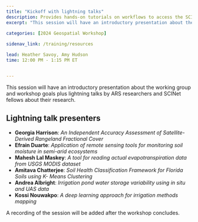 ```yaml
---
title: "Kickoff with lightning talks"
description: Provides hands-on tutorials on workflows to access the SCINet HPC systems and conduct geospatial research at scale and fosters geospatial research efforts.
excerpt: "This session will have an introductory presentation about the working group and workshop goals plus lightning talks by ARS researchers and SCINet fellows about their research."
 
categories: [2024 Geospatial Workshop] 

sidenav_link: /training/resources

lead: Heather Savoy, Amy Hudson
time: 12:00 PM - 1:15 PM ET


---
```


This session will have an introductory presentation about the working group and workshop goals plus lightning talks by ARS researchers and SCINet fellows about their research. 

## Lightning talk presenters

* **Georgia Harrison**: *An Independent Accuracy Assessment of Satellite-Derived Rangeland Fractional Cover*
* **Efrain Duarte**: *Application of remote sensing tools for monitoring soil moisture in semi-arid ecosystems*
* **Mahesh Lal Maskey**: *A tool for reading actual evapotranspiration data from USGS MODIS dataset*
* **Amitava Chatterjee**: *Soil Health Classification Framework for Florida Soils using K- Means Clustering*
* **Andrea Albright**: *Irrigation pond water storage variability using in situ and UAS data*
* **Kossi Nouwakpo**: *A deep learning approach for irrigation methods mapping*

A recording of the session will be added after the workshop concludes. 


